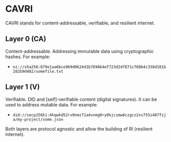 # CAVRI

CAVRI stands for content-addressable, verifiable, and resilient internet.

## Layer 0 (CA)

Content-addressable. Addressing immutable data using cryptographic hashes. For example:
  - `ni://sha256:879e1aa6bce969d0624d1b769664ef723d2df871cf68b4c338d101b282b9d482/somefile.txt`

## Layer 1 (V)

Verifiable. DID and [self]-verifiable content (digital signatures). It can be used to address mutable data. For example:
  - `did://secp256k1:4hqwkd52rv0nmz71a4vnmg0ry0kjczmw6czgcz2xv755z407fzja/my-project/some.json`

Both layers are protocol agnostic and allow the building of RI (resilient internet).

<!--

**Here are some ideas to get you started:**

🙋‍♀️ A short introduction - what is your organization all about?
🌈 Contribution guidelines - how can the community get involved?
👩‍💻 Useful resources - where can the community find your docs? Is there anything else the community should know?
🍿 Fun facts - what does your team eat for breakfast?
🧙 Remember, you can do mighty things with the power of [Markdown](https://docs.github.com/github/writing-on-github/getting-started-with-writing-and-formatting-on-github/basic-writing-and-formatting-syntax)
-->
